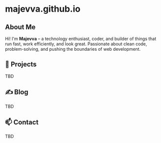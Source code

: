 # majevva.github.io

## About Me

Hi! I'm **Majevva** – a technology enthusiast, coder, and builder of things that run fast, work efficiently, and look great. Passionate about clean code, problem-solving, and pushing the boundaries of web development.

## 🚀 Projects

TBD

## ✍️ Blog

TBD

## 📫 Contact

TBD